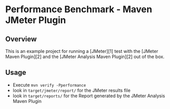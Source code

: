 # Performance Benchmark - Maven JMeter Plugin #

## Overview ##

This is an example project for running a [JMeter][1] test with the [JMeter Maven Plugin][2] and the [JMeter Analysis Maven Plugin][2] out of the box.


## Usage ##

  * Execute `mvn verify -Pperformance`
  * look in `target/jmeter/report/` for the JMeter results file
  * look in `target/reports/` for the Report generated by the JMeter Analysis Maven Plugin


